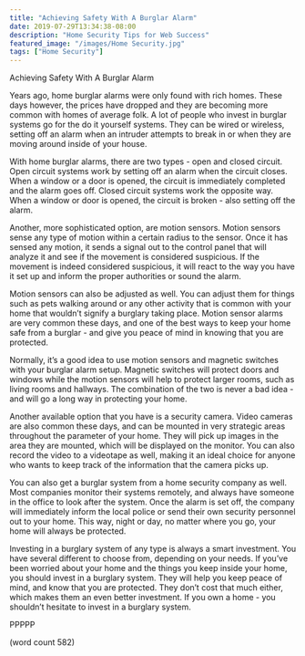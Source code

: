 ```yaml
---
title: "Achieving Safety With A Burglar Alarm"
date: 2019-07-29T13:34:38-08:00
description: "Home Security Tips for Web Success"
featured_image: "/images/Home Security.jpg"
tags: ["Home Security"]
---
```


Achieving Safety With A Burglar Alarm

Years ago, home burglar alarms were only found with rich homes.  These days however, the prices have dropped and they are becoming more common with homes of average folk.  A lot of people who invest in burglar systems go for the do it yourself systems.  They can be wired or wireless, setting off an alarm when an intruder attempts to break in or when they are moving around inside of your house.

With home burglar alarms, there are two types - open and closed circuit.  Open circuit systems work by setting off an alarm when the circuit closes.  When a window or a door is opened, the circuit is immediately completed and the alarm goes off.  Closed circuit systems work the opposite way.  When a window or door is opened, the circuit is broken - also setting off the alarm.

Another, more sophisticated option, are motion sensors.  Motion sensors sense any type of motion within a certain radius to the sensor.  Once it has sensed any motion, it sends a signal out to the control panel that will analyze it and see if the movement is considered suspicious.  If the movement is indeed considered suspicious, it will react to the way you have it set up and inform the proper authorities or sound the alarm.

Motion sensors can also be adjusted as well.  You can adjust them for things such as pets walking around or any other activity that is common with your home that wouldn’t signify a burglary taking place. Motion sensor alarms are very common these days, and one of the best ways to keep your home safe from a burglar - and give you peace of mind in knowing that you are protected.

Normally, it’s a good idea to use motion sensors and magnetic switches with your burglar alarm setup.  Magnetic switches will protect doors and windows while the motion sensors will help to protect larger rooms, such as living rooms and hallways.  The combination of the two is never a bad idea - and will go a long way in protecting your home.

Another available option that you have is a security camera.  Video cameras are also common these days, and can be mounted in very strategic areas throughout the parameter of your home.  They will pick up images in the area they are mounted, which will be displayed on the monitor.  You can also record the video to a videotape as well, making it an ideal choice for anyone who wants to keep track of the information that the camera picks up.

You can also get a burglar system from a home security company as well.  Most companies monitor their systems remotely, and always have someone in the office to look after the system.  Once the alarm is set off, the company will immediately inform the local police or send their own security personnel out to your home.  This way, night or day, no matter where you go, your home will always be protected.

Investing in a burglary system of any type is always a smart investment.  You have several different to choose from, depending on your needs.  If you’ve been worried about your home and the things you keep inside your home, you should invest in a burglary system.  They will help you keep peace of mind, and know that you are protected.  They don’t cost that much either, which makes them an even better investment.  If you own a home - you shouldn’t hesitate to invest in a burglary system.

PPPPP

(word count 582)
